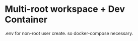 # Multi-root workspace + Dev Container

.env for non-root user create. so docker-compose necessary.
